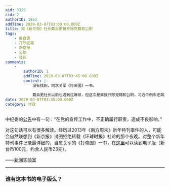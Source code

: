 ```yaml
---
aid: 3326
cid: 2
authorID: 1863
addTime: 2020-03-07T03:00:00.000Z
title: 原《新京报》社长戴自更被开除党籍和公职
tags:
    - 戴自更
    - 开除党籍
    - 新京报
    - 公职
    - 社长
comments:
    -
        authorID: 1
        addTime: 2020-03-07T03:45:00.000Z
        content: |-
            没有找到，同求关军《打帝国》一书。

            戴自更社长以前也遇到过麻烦，但这次是直接开除党籍和公职。习近平倒车还飙车，令满清贵胄无不刮目相看。
date: 2020-03-07T03:45:00.000Z
category: 时政
---
```


中纪委的[公告](http://www.ccdi.gov.cn/yaowen/202003/t20200306_212993.html)中有一句：“在党的宣传工作中，不正确履行职责，造成不良影响。”

对这句话可以有很多解读。经历过2013年《南方周末》新年特刊事件的人，可能会自然联想到《新京报》试图拒绝转载《环球时报》社论的那个夜晚。对整个新年特刊事件记录最详细的，当属关军的《打帝国》一书，在[这里](https://readmoo.com/book/210025969000101)可以读到电子版（新台币100元，约合人民币23元）。

——[新闻实验室](https://t.me/s/newslab2020)

* * *

### [](#%E8%B0%81%E6%9C%89%E8%BF%99%E6%9C%AC%E4%B9%A6%E7%9A%84%E7%94%B5%E5%AD%90%E7%89%88%E4%B9%88)谁有这本书的电子版么？
